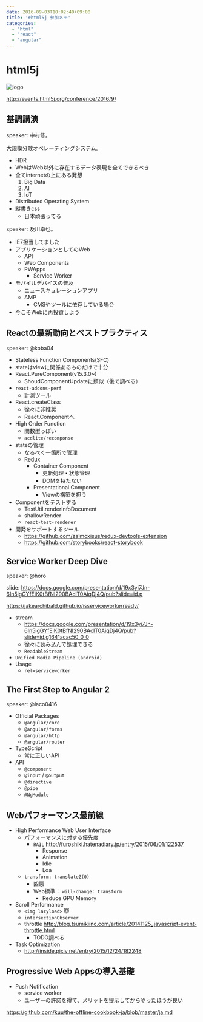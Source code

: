 ```yaml
---
date: 2016-09-03T10:02:40+09:00
title: '#html5j 参加メモ'
categories:
  - "html"
  - "react"
  - "angular"
---
```

# html5j

![logo](http://events.html5j.org/conference/2016/9/assets/img/header/logo.svg)

<http://events.html5j.org/conference/2016/9/>

## 基調講演

speaker: 中村修。

大規模分散オペレーティングシステム。

- HDR
- WebはWeb以外に存在するデータ表現を全てできるべき
- 全てinternetの上にある発想
  1. Big Data
  1. AI
  1. IoT
- Distributed Operating System
- 縦書きcss
  - 日本頑張ってる

speaker: 及川卓也。

- IE7担当してました
- アプリケーションとしてのWeb
  - API
  - Web Components
  - PWApps
    - Service Worker
- モバイルデバイスの普及
  - ニュースキュレーションアプリ
  - AMP
    - CMSやツールに依存している場合
- 今こそWebに再投資しよう

## Reactの最新動向とベストプラクティス

speaker: @koba04

- Stateless Function Components(SFC)
- stateはviewに関係あるものだけで十分
- React.PureComponent(v15.3.0~)
  - ShoudComponentUpdateに類似（後で調べる）
- `react-addons-perf`
  - 計測ツール
- React.createClass
  - 徐々に非推奨
  - React.Componentへ
- High Order Function
  - 関数型っぽい
  - `acdlite/recomponse`
- stateの管理
  - なるべく一箇所で管理
  - Redux
    - Container Component
      - 更新処理・状態管理
      - DOMを持たない
    - Presentational Component
      - Viewの構築を担う
- Componentをテストする
  - TestUtil.renderInfoDocument
  - shallowRender
  - `react-test-renderer`
- 開発をサポートするツール
  - <https://github.com/zalmoxisus/redux-devtools-extension>
  - <https://github.com/storybooks/react-storybook>

## Service Worker Deep Dive

speaker: @horo

slide: <https://docs.google.com/presentation/d/19x3yi7Jn-6In5igGYfEiK0tBfNI290BAclT0AiqDj4Q/pub?slide=id.p>

<https://jakearchibald.github.io/isserviceworkerready/>

- stream
  - <https://docs.google.com/presentation/d/19x3yi7Jn-6In5igGYfEiK0tBfNI290BAclT0AiqDj4Q/pub?slide=id.g1641acac50_0_0>
  - 徐々に読み込んで処理できる
  - `ReadableStream`
- `Unified Media Pipeline (android)`
- Usage
  - `rel=serviceworker`

## The First Step to Angular 2

speaker: @laco0416

- Official Packages
  - `@angular/core`
  - `@angular/forms`
  - `@angular/http`
  - `@angular/router`
- TypeScript
  - 常に正しいAPI
- API
  - `@component`
  - `@input` / `@output`
  - `@directive`
  - `@pipe`
  - `@NgModule`

## Webパフォーマンス最前線

- High Performance Web User Interface
  - パフォーマンスに対する優先度
    - `RAIL` <http://furoshiki.hatenadiary.jp/entry/2015/06/01/122537>
      - Response
      - Animation
      - Idle
      - Loa
  - `transform: translateZ(0)`
    - 凶悪
    - Web標準： `will-change: transform`
      - Reduce GPU Memory
- Scroll Performance
  - `<img lazyload>` :innocent:
  - `intersectionObserver`
  - throttle <http://blog.tsumikiinc.com/article/20141125_javascript-event-throttle.html>
    - TODO調べる
- Task Optimization
  - <http://inside.pixiv.net/entry/2015/12/24/182248>

## Progressive Web Appsの導入基礎

- Push Notification
  - service worker
  - ユーザーの許諾を得て、メリットを提示してからやったほうが良い

<https://github.com/kuu/the-offline-cookbook-ja/blob/master/ja.md>
